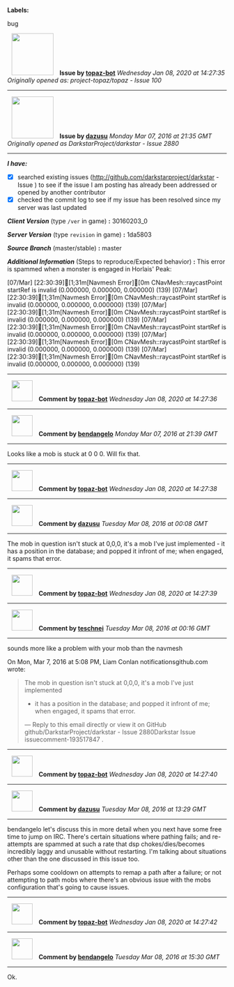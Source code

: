 **Labels:**

bug



<a href="https://github.com/topaz-bot"><img src="https://avatars3.githubusercontent.com/u/59651103?v=4" width="96" height="96" hspace="10"></img></a> **Issue by [topaz-bot](https://github.com/topaz-bot)**
_Wednesday Jan 08, 2020 at 14:27:35_
_Originally opened as: project-topaz/topaz - Issue 100_

----

<a href="https://github.com/dazusu"><img src="https://avatars0.githubusercontent.com/u/7009763?v=4"  width="96" height="96" hspace="10"></img></a> **Issue by [dazusu](https://github.com/dazusu)**
_Monday Mar 07, 2016 at 21:35 GMT_
_Originally opened as DarkstarProject/darkstar - Issue 2880_

----

<!-- remove space and mark with 'x' between [] -->

**_I have:_**
- [x] searched existing issues (http://github.com/darkstarproject/darkstar - Issue ) to see if the issue I am posting has already been addressed or opened by another contributor
- [x] checked the commit log to see if my issue has been resolved since my server was last updated

**_Client Version_** (type `/ver` in game) **:**
30160203_0

**_Server Version_** (type `revision` in game) **:**
1da5803

**_Source Branch_** (master/stable) **:**
master

**_Additional Information_** (Steps to reproduce/Expected behavior) **:**
This error is spammed when a monster is engaged in Horlais' Peak:

[07/Mar] [22:30:39][1;31m[Navmesh Error][0m CNavMesh::raycastPoint startRef is invalid (0.000000, 0.000000, 0.000000) (139)
[07/Mar] [22:30:39][1;31m[Navmesh Error][0m CNavMesh::raycastPoint startRef is invalid (0.000000, 0.000000, 0.000000) (139)
[07/Mar] [22:30:39][1;31m[Navmesh Error][0m CNavMesh::raycastPoint startRef is invalid (0.000000, 0.000000, 0.000000) (139)
[07/Mar] [22:30:39][1;31m[Navmesh Error][0m CNavMesh::raycastPoint startRef is invalid (0.000000, 0.000000, 0.000000) (139)
[07/Mar] [22:30:39][1;31m[Navmesh Error][0m CNavMesh::raycastPoint startRef is invalid (0.000000, 0.000000, 0.000000) (139)
[07/Mar] [22:30:39][1;31m[Navmesh Error][0m CNavMesh::raycastPoint startRef is invalid (0.000000, 0.000000, 0.000000) (139)




----
<a href="https://github.com/topaz-bot"><img src="https://avatars3.githubusercontent.com/u/59651103?v=4" width="48" height="48" hspace="10"></img></a> **Comment by [topaz-bot](https://github.com/topaz-bot)**
_Wednesday Jan 08, 2020 at 14:27:36_

----

<a href="https://github.com/bendangelo"><img src="https://avatars3.githubusercontent.com/u/674090?v=4"  width="48" height="48" hspace="10"></img></a> **Comment by [bendangelo](https://github.com/bendangelo)**
_Monday Mar 07, 2016 at 21:39 GMT_

----

Looks like a mob is stuck at 0 0 0. Will fix that.




----
<a href="https://github.com/topaz-bot"><img src="https://avatars3.githubusercontent.com/u/59651103?v=4" width="48" height="48" hspace="10"></img></a> **Comment by [topaz-bot](https://github.com/topaz-bot)**
_Wednesday Jan 08, 2020 at 14:27:38_

----

<a href="https://github.com/dazusu"><img src="https://avatars0.githubusercontent.com/u/7009763?v=4"  width="48" height="48" hspace="10"></img></a> **Comment by [dazusu](https://github.com/dazusu)**
_Tuesday Mar 08, 2016 at 00:08 GMT_

----

The mob in question isn't stuck at 0,0,0, it's a mob I've just implemented - it has a position in the database; and popped it infront of me; when engaged, it spams that error.




----
<a href="https://github.com/topaz-bot"><img src="https://avatars3.githubusercontent.com/u/59651103?v=4" width="48" height="48" hspace="10"></img></a> **Comment by [topaz-bot](https://github.com/topaz-bot)**
_Wednesday Jan 08, 2020 at 14:27:39_

----

<a href="https://github.com/teschnei"><img src="https://avatars3.githubusercontent.com/u/1149183?v=4"  width="48" height="48" hspace="10"></img></a> **Comment by [teschnei](https://github.com/teschnei)**
_Tuesday Mar 08, 2016 at 00:16 GMT_

----

sounds more like a problem with your mob than the navmesh

On Mon, Mar 7, 2016 at 5:08 PM, Liam Conlan notificationsgithub.com
wrote:

> The mob in question isn't stuck at 0,0,0, it's a mob I've just implemented
> - it has a position in the database; and popped it infront of me; when
>   engaged, it spams that error.
> 
> —
> Reply to this email directly or view it on GitHub
> github/DarkstarProject/darkstar - Issue 2880Darkstar Issue issuecomment-193517847
> .




----
<a href="https://github.com/topaz-bot"><img src="https://avatars3.githubusercontent.com/u/59651103?v=4" width="48" height="48" hspace="10"></img></a> **Comment by [topaz-bot](https://github.com/topaz-bot)**
_Wednesday Jan 08, 2020 at 14:27:40_

----

<a href="https://github.com/dazusu"><img src="https://avatars0.githubusercontent.com/u/7009763?v=4"  width="48" height="48" hspace="10"></img></a> **Comment by [dazusu](https://github.com/dazusu)**
_Tuesday Mar 08, 2016 at 13:29 GMT_

----

bendangelo  let's discuss this in more detail when you next have some free time to jump on IRC. There's certain situations where pathing fails; and re-attempts are spammed at such a rate that dsp chokes/dies/becomes incredibly laggy and unusable without restarting. I'm talking about situations other than the one discussed in this issue too.

Perhaps some cooldown on attempts to remap a path after a failure; or not attempting to path mobs where there's an obvious issue with the mobs configuration that's going to cause issues.




----
<a href="https://github.com/topaz-bot"><img src="https://avatars3.githubusercontent.com/u/59651103?v=4" width="48" height="48" hspace="10"></img></a> **Comment by [topaz-bot](https://github.com/topaz-bot)**
_Wednesday Jan 08, 2020 at 14:27:42_

----

<a href="https://github.com/bendangelo"><img src="https://avatars3.githubusercontent.com/u/674090?v=4"  width="48" height="48" hspace="10"></img></a> **Comment by [bendangelo](https://github.com/bendangelo)**
_Tuesday Mar 08, 2016 at 15:30 GMT_

----

Ok.


